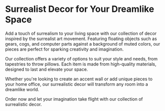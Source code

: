 <!--font:Open Sans-->

# Surrealist Decor for Your Dreamlike Space

Add a touch of surrealism to your living space with our collection of decor inspired by the surrealist art movement. Featuring floating objects such as gears, cogs, and computer parts against a background of muted colors, our pieces are perfect for sparking creativity and imagination.

Our collection offers a variety of options to suit your style and needs, from tapestries to throw pillows. Each item is made from high-quality materials, designed to last and elevate your space.

Whether you're looking to create an accent wall or add unique pieces to your home office, our surrealistic decor will transform any room into a dreamlike world.

Order now and let your imagination take flight with our collection of surrealistic decor.

<!--

Write me markdown content of website with wallpaper:

"A surrealist-inspired wallpaper with floating objects such as gears, cogs, and computer parts, against a background of muted colors."

The header of the page should not be copy of the text but rather a real content of the website which is using this wallpaper.


---


# Surrealist-Inspired Wallpaper for Your Creative Space

Transform your room into a dreamlike world with our surrealistic wallpaper. Featuring floating objects such as gears, cogs, and computer parts against a background of muted colors, this wallpaper will add a touch of whimsy to any space.

Whether you're looking to spruce up your home office or create a unique accent wall in your living room, our wallpaper is the perfect choice. Made from high-quality materials, it's easy to install and will last for years to come.

So why wait? Order now and let your imagination take flight with our surrealistic wallpaper!


---


Heading should not include word "wallpaper". The website should not be about the wallpaper itself, wallpaper is just a related background, rewrite whole content.


---


# Elevate Your Space with Surrealist-Inspired Decor

Introduce a touch of surrealism to your living space with our latest decor offering. Our collection features floating objects such as gears, cogs, and computer parts against a background of muted colors, inspired by the surrealist art movement.

Whether you're looking to create an accent wall or add a unique piece to your home office, our decor pieces are perfect for sparking creativity and imagination. Made from high-quality materials, each item is designed to last and elevate your space.

From tapestries to throw pillows, our collection offers a variety of options to suit your style and needs. Order now and bring a touch of whimsy to your home with our surrealistic decor.


---


Heading is too long, rewrite whole content.


---


# Surrealist-Inspired Decor for Your Creative Space

Transform your living space into a dreamlike world with our collection of surrealistic decor. Our pieces feature floating objects such as gears, cogs, and computer parts against a background of muted colors, inspired by the surrealist art movement.

Our decor items are perfect for adding a touch of whimsy to any room in your home. Whether you're looking to create an accent wall or add unique pieces to your home office, our collection offers a variety of options to suit your style and needs.

Made from high-quality materials, each item is designed to last and elevate your space. From tapestries to throw pillows, our collection offers something for everyone.

Order now and let your imagination take flight with our surrealistic decor.


---


Heading is too long, rewrite whole content.


---


# Surrealist Decor for Your Dreamlike Space

Add a touch of surrealism to your living space with our collection of decor inspired by the surrealist art movement. Featuring floating objects such as gears, cogs, and computer parts against a background of muted colors, our pieces are perfect for sparking creativity and imagination.

Our collection offers a variety of options to suit your style and needs, from tapestries to throw pillows. Each item is made from high-quality materials, designed to last and elevate your space.

Whether you're looking to create an accent wall or add unique pieces to your home office, our surrealistic decor will transform any room into a dreamlike world.

Order now and let your imagination take flight with our collection of surrealistic decor.


---


Write me a Google font which is best fitting for the website.

Pick from the list:
- Futura
- Orbitron
- Roboto
- Lobster
- Raleway
- Open Sans
- Great Vibes
- Lato
- Playfair Display
- Inter
- Alegreya
- Poppins
- Barlow Condensed
- Montserrat
- Exo 2
- IBM Plex Sans
- Dancing Script


Write just the font name nothing else.


---


Open Sans

-->
